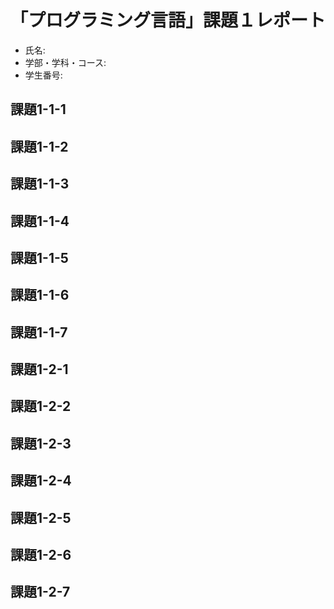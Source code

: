 # 「プログラミング言語」課題１レポート

* 氏名:
* 学部・学科・コース:
* 学生番号:

## 課題1-1-1

## 課題1-1-2

## 課題1-1-3

## 課題1-1-4

## 課題1-1-5

## 課題1-1-6

## 課題1-1-7

## 課題1-2-1

## 課題1-2-2

## 課題1-2-3

## 課題1-2-4

## 課題1-2-5

## 課題1-2-6

## 課題1-2-7



